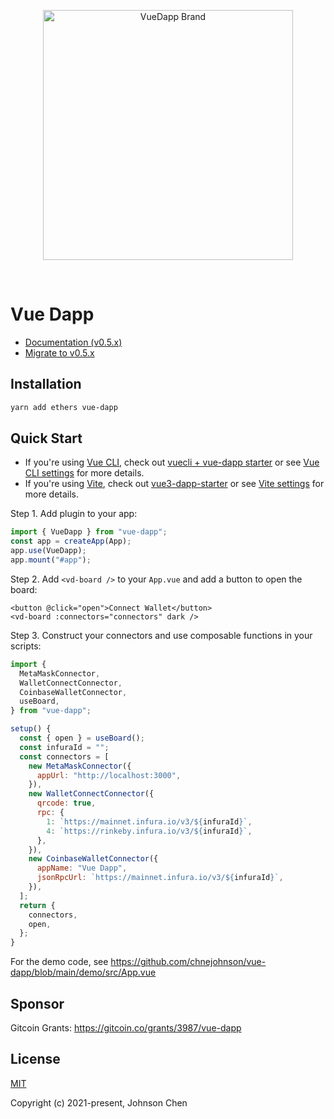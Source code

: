 <p align="center">
  <a href="https://github.com/chnejohnson/vue-dapp/blob/main/demo/src/assets/logo.png">
    <img src="https://github.com/chnejohnson/vue-dapp/blob/main/demo/src/assets/logo.png" alt="VueDapp Brand" style="max-width:100%;" width="400">
  </a>
</p>

<br />

# Vue Dapp

- [Documentation (v0.5.x)](https://vue-dapp-docs.netlify.app/)
- [Migrate to v0.5.x](https://vue-dapp-docs.netlify.app/migration)

## Installation

```bash
yarn add ethers vue-dapp
```

## Quick Start
- If you're using [Vue CLI](https://cli.vuejs.org/guide/creating-a-project.html), check out [vuecli + vue-dapp starter](https://github.com/chnejohnson/vue3-dapp-starter/tree/vuecli) or see [Vue CLI settings](https://vue-dapp-docs.netlify.app/environment.html#vue-cli) for more details. 
- If you're using [Vite](https://vitejs.dev/), check out [vue3-dapp-starter](https://github.com/chnejohnson/vue3-dapp-starter) or see [Vite settings](https://vue-dapp-docs.netlify.app/environment.html#vite) for more details. 

Step 1. Add plugin to your app:

```javascript
import { VueDapp } from "vue-dapp";
const app = createApp(App);
app.use(VueDapp);
app.mount("#app");
```

Step 2. Add `<vd-board />` to your `App.vue` and add a button to open the board:

```vue
<button @click="open">Connect Wallet</button>
<vd-board :connectors="connectors" dark />
```

Step 3. Construct your connectors and use composable functions in your scripts:

```js
import {
  MetaMaskConnector,
  WalletConnectConnector,
  CoinbaseWalletConnector,
  useBoard,
} from "vue-dapp";

setup() {
  const { open } = useBoard();
  const infuraId = "";
  const connectors = [
    new MetaMaskConnector({
      appUrl: "http://localhost:3000",
    }),
    new WalletConnectConnector({
      qrcode: true,
      rpc: {
        1: `https://mainnet.infura.io/v3/${infuraId}`,
        4: `https://rinkeby.infura.io/v3/${infuraId}`,
      },
    }),
    new CoinbaseWalletConnector({
      appName: "Vue Dapp",
      jsonRpcUrl: `https://mainnet.infura.io/v3/${infuraId}`,
    }),
  ];
  return {
    connectors,
    open,
  };
}
```

For the demo code, see https://github.com/chnejohnson/vue-dapp/blob/main/demo/src/App.vue

## Sponsor

Gitcoin Grants: https://gitcoin.co/grants/3987/vue-dapp

## License

[MIT](https://opensource.org/licenses/MIT)

Copyright (c) 2021-present, Johnson Chen
